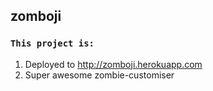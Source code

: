 ## zomboji

### `This project is:`

1. Deployed to http://zomboji.herokuapp.com
2. Super awesome zombie-customiser

